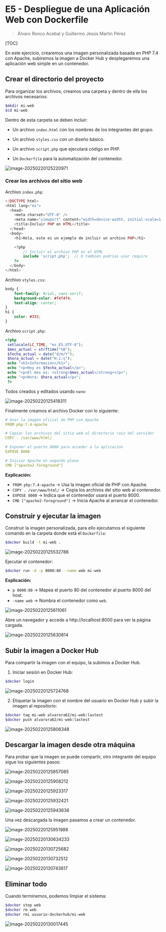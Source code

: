 # E5 - Despliegue de una Aplicación Web con Dockerfile

> Álvaro Ronco Acebal y Guillermo Jesús Martín Pérez

[TOC]

En este ejercicio, crearemos una imagen personalizada basada en PHP 7.4 con Apache, subiremos la imagen a Docker Hub y desplegaremos una aplicación web simple en un contenedor.

## Crear el directorio del proyecto

Para organizar los archivos, creamos una carpeta y dentro de ella los archivos necesarios:

````bash
$mkdir mi-web
$cd mi-web
````

Dentro de esta carpeta se deben incluir:

- Un archivo `index.html` con los nombres de los integrantes del grupo.

- Un archivo `styles.css` con un diseño básico.

- Un archivo `script.php` que ejecutará código en PHP.

- Un `Dockerfile` para la automatización del contenedor.

![image-20250220125220971](./E5ServidorWeb.assets/image-20250220125220971.png)

### Crear los archivos del sitio web

Archivo `index.php`:

````php
<!DOCTYPE html>
<html lang="es">
  <head>
    <meta charset="UTF-8" />
    <meta name="viewport" content="width=device-width, initial-scale=1.0" />
    <title>Incluir PHP en HTML</title>
  </head>
  <body>
    <h1>Hola, este es un ejemplo de incluir un archivo PHP</h1>

    <?php
        // Incluir el archivo PHP en el HTML
        include 'script.php';  // O también podrías usar require
    ?>
  </body>
</html>
````

Archivo `styles.css`:

```css
body {
    font-family: Arial, sans-serif;
    background-color: #f4f4f4;
    text-align: center;
}
h1 {
    color: #333;
}
```

Archivo `script.php`:

```php
<?php
 setlocale(LC_TIME, "es_ES.UTF-8");
 $mes_actual = strftime("%B");
 $fecha_actual = date("d/m/Y");
 $hora_actual = date("H:i:s");
 echo "<h1>Información</h1>";
 echo "<p>Hoy es $fecha_actual</p>";
 echo "<p>El mes es: <strong>$mes_actual</strong></p>";
 echo "<p>Hora: $hora_actual</p>";
 ?>
```

Todos creados y editados usando `nano`:

![image-20250220125418311](./E5ServidorWeb.assets/image-20250220125418311.png)

Finalmente creamos el archivo Docker con lo siguiente:

````yaml
# Usar la imagen oficial de PHP con Apache
FROM php:7.4-apache

# Copiar los archivos del sitio web al directorio raíz del servidor
COPY . /var/www/html/

# Exponer el puerto 8000 para acceder a la aplicación
EXPOSE 8000

# Iniciar Apache en segundo plano
CMD ["apache2-foreground"]
````

**Explicación:**

- `FROM php:7.4-apache` → Usa la imagen oficial de PHP con Apache.
- `COPY . /var/www/html/` → Copia los archivos del sitio web al contenedor.
- `EXPOSE 8000` → Indica que el contenedor usará el puerto 8000.
- `CMD ["apache2-foreground"]` → Inicia Apache al arrancar el contenedor.

## **Construir y ejecutar la imagen**

Construir la imagen personalizada, para ello ejecutamos el siguiente comando en la carpeta donde está el `Dockerfile`:

````bash
$docker build -t mi-web .
````

![image-20250220125532786](./E5ServidorWeb.assets/image-20250220125532786.png)

Ejecutar el contenedor:

```bash
$docker run -d -p 8000:80 --name web mi-web
```

**Explicación:**

- `p 8000:80` → Mapea el puerto 80 del contenedor al puerto 8000 del host.
- `-name web` → Nombra el contenedor como `web`.

![image-20250220125611061](./E5ServidorWeb.assets/image-20250220125611061.png)

Abre un navegador y accede a http://localhost:8000 para ver la página cargada.

![image-20250220125630814](./E5ServidorWeb.assets/image-20250220125630814.png)

## Subir la imagen a Docker Hub

Para compartir la imagen con el equipo, la subimos a Docker Hub.

1. Iniciar sesión en Docker Hub:

```bash
$docker login
```

![image-20250220125724768](./E5ServidorWeb.assets/image-20250220125724768.png)

2.  Etiquetar la imagen con el nombre del usuario en Docker Hub y subir la imagen al repositorio:

```bash
$docker tag mi-web alvarora62/mi-web:lastest
$docker push alvarora62/mi-web:lastest
```

![image-20250220125806348](./E5ServidorWeb.assets/image-20250220125806348.png)

## Descargar la imagen desde otra máquina

Para probar que la imagen se puede compartir, otro integrante del equipo sigue los siguientes pasos:

![image-20250220125857085](./E5ServidorWeb.assets/image-20250220125857085.png)

![image-20250220125908212](./E5ServidorWeb.assets/image-20250220125908212.png)

![image-20250220125923317](./E5ServidorWeb.assets/image-20250220125923317.png)

![image-20250220125932421](./E5ServidorWeb.assets/image-20250220125932421.png)

![image-20250220125943636](./E5ServidorWeb.assets/image-20250220125943636.png)

Una vez descargada la imagen pasamos a crear un contenedor.

![image-20250220125951988](./E5ServidorWeb.assets/image-20250220125951988.png)

![image-20250220130634233](./E5ServidorWeb.assets/image-20250220130634233.png)

![image-20250220130725682](./E5ServidorWeb.assets/image-20250220130725682.png)

![image-20250220130732512](./E5ServidorWeb.assets/image-20250220130732512.png)

![image-20250220130743617](./E5ServidorWeb.assets/image-20250220130743617.png)

## Eliminar todo

Cuando terminemos, podemos limpiar el sistema:

```bash
$docker stop web
$docker rm web
$docker rmi usuario-dockerhub/mi-web
```

![image-20250220130017445](./E5ServidorWeb.assets/image-20250220130017445.png)